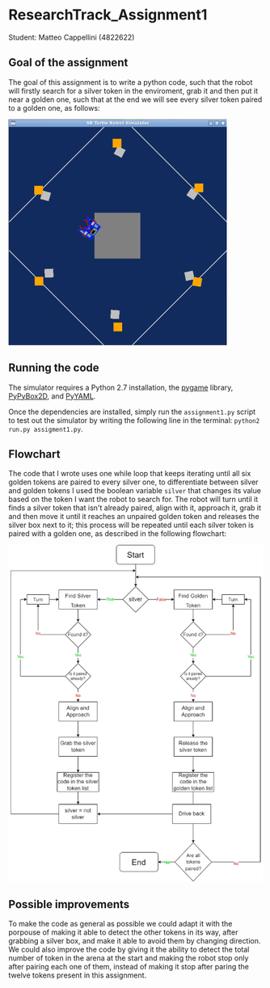 # ResearchTrack_Assignment1

Student: Matteo Cappellini (4822622)

Goal of the assignment
---------------------------

The goal of this assignment is to write a python code, such that the robot will firstly search for a silver token in the enviroment, grab it and then put it near a golden one, such that at the end we will see every silver token paired to a golden one, as follows:

![Final configuration](screenshot_fine.png)

Running the code
---------------------------

The simulator requires a Python 2.7 installation, the [pygame](http://pygame.org/) library, [PyPyBox2D](https://pypi.python.org/pypi/pypybox2d/2.1-r331), and [PyYAML](https://pypi.python.org/pypi/PyYAML/).

Once the dependencies are installed, simply run the `assignment1.py` script to test out the simulator by writing the following line in the terminal: `python2 run.py assigment1.py`.

Flowchart
---------------------------

The code that I wrote uses one while loop that keeps iterating until all six golden tokens are paired to every silver one, to differentiate between silver and golden tokens I used the boolean variable `silver` that changes its value based on the token I want the robot to search for.
The robot will turn until it finds a silver token that isn't already paired, align with it, approach it, grab it and then move it until it reaches an unpaired golden token and releases the silver box next to it; this process will be repeated until each silver token is paired with a golden one, as described in the following flowchart:

![Code flowchart](FlowChartAssignment1.png)

Possible improvements
---------------------------

To make the code as general as possible we could adapt it with the porpouse of making it able to detect the other tokens in its way, after grabbing a silver box, and make it able to avoid them by changing direction. We could also improve the code by giving it the ability to detect the total number of token in the arena at the start and making the robot stop only after pairing each one of them, instead of making it stop after paring the twelve tokens present in this assignment.

